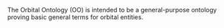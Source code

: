 The Orbital Ontology (OO) is intended to be a general-purpose ontology proving basic general terms for orbital entities.
